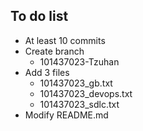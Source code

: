 ## To do list

- At least 10 commits
- Create branch
	- 101437023-Tzuhan
- Add 3 files
	- 101437023_gb.txt
	- 101437023_devops.txt
	- 101437023_sdlc.txt
- Modify README.md
